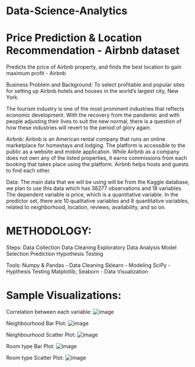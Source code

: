 # Data-Science-Analytics
# Price Prediction & Location Recommendation - Airbnb dataset
Predicts the price of Airbnb property, and finds the best location to gain maximum profit - Airbnb

Business Problem and Background:
To select profitable and popular sites for setting up Airbnb hotels and houses in the world’s largest city, New York.

The tourism industry is one of the most prominent industries that reflects economic development. With the recovery from the pandemic and with people adjusting their lives to suit the new normal, there is a question of how these industries will revert to the period of glory again.

Airbnb:
Airbnb is an American rental company that runs an online marketplace for homestays and lodging.
The platform is accessible to the public as a website and mobile application.
While Airbnb as a company does not own any of the listed properties, it earns commissions from each booking that takes place using the platform.
Airbnb helps hosts and guests to find each other.

Data:
The main data that we will be using will be from the Kaggle database, we plan to use this data which has 38277 observations and 18 variables. 
The dependent variable is price, which is a quantitative variable. In the predictor set, there are 10 qualitative variables and 8 quantitative variables, related to neighborhood, location, reviews, availability, and so on.

# METHODOLOGY:
Steps:
  Data Collection
  Data Cleaning
  Exploratory Data Analysis
  Model Selection
  Prediction
  Hypothesis Testing

Tools:
  Numpy & Pandas - Data Cleaning
  Sklearn - Modeling
  SciPy - Hypthesis Testing
  Matplotlib, Seaborn - Data Visualization




# Sample Visualizations:
Correlation between each variable:
![image](https://user-images.githubusercontent.com/106895118/174951503-fc834838-abb5-44cd-bd77-8092c5368b08.png)

Neighbourhood Bar Plot:
![image](https://user-images.githubusercontent.com/106895118/174951546-d287dcbe-f187-43ff-a407-bd9954859c00.png)

Neighbourhood Scatter Plot:
![image](https://user-images.githubusercontent.com/106895118/174951584-5fe7a408-9fcc-4125-a840-6e73e6f4f1f7.png)

Room type Bar Plot:
![image](https://user-images.githubusercontent.com/106895118/174951620-77e0ae0f-e9a6-4a7c-95aa-e22048c0b710.png)

Room type Scatter Plot:
![image](https://user-images.githubusercontent.com/106895118/174951657-4d964a0e-e161-4e2b-a8d6-6082491aa768.png)





